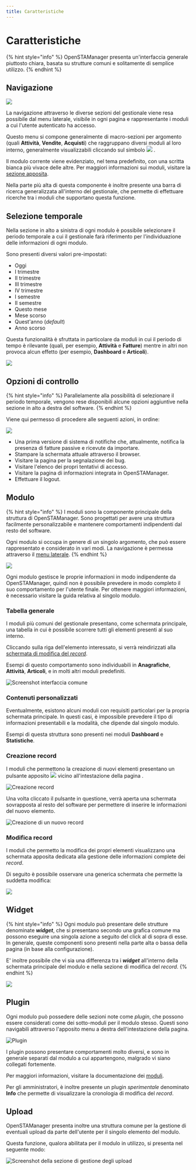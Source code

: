 ```yaml
---
title: Caratteristiche
---
```


# Caratteristiche

{% hint style="info" %}
OpenSTAManager presenta un'interfaccia generale piuttosto chiara, basata su strutture comuni e solitamente di semplice utilizzo.
{% endhint %}

## Navigazione

![](../.gitbook/assets/menu.png)

La navigazione attraverso le diverse sezioni del gestionale viene resa possibile dal menu laterale, visibile in ogni pagina e rappresentante i moduli a cui l'utente autenticato ha accesso.

Questo menu si compone generalmente di macro-sezioni per argomento \(quali **Attività**, **Vendite**, **Acquisti**\) che raggruppano diversi moduli al loro interno, generalmente visualizzabili cliccando sul simbolo ![](../.gitbook/assets/simbolo.PNG) .

Il modulo corrente viene evidenziato, nel tema predefinito, con una scritta bianca più vivace delle altre. Per maggiori informazioni sui moduli, visitare la [sezione apposita](caratteristiche.md#modulo).

Nella parte più alta di questa componente è inoltre presente una barra di ricerca generalizzata all'interno del gestionale, che permette di effettuare ricerche tra i moduli che supportano questa funzione.

## Selezione temporale

Nella sezione in alto a sinistra di ogni modulo è possibile selezionare il periodo temporale a cui il gestionale farà riferimento per l'individuazione delle informazioni di ogni modulo.

Sono presenti diversi valori pre-impostati:

* Oggi
* I trimestre
* II trimestre
* III trimestre
* IV trimestre
* I semestre
* II semestre
* Questo mese
* Mese scorso
* Quest'anno \(_default_\)
* Anno scorso

Questa funzionalità è sfruttata in particolare da moduli in cui il periodo di tempo è rilevante \(quali, per esempio, **Attività** e **Fatture**\) mentre in altri non provoca alcun effetto \(per esempio, **Dashboard** e **Articoli**\).

![](../.gitbook/assets/time.png)

## Opzioni di controllo

{% hint style="info" %}
Parallelamente alla possibilità di selezionare il periodo temporale, vengono rese disponibili alcune opzioni aggiuntive nella sezione in alto a destra del software.
{% endhint %}

Viene qui permesso di procedere alle seguenti azioni, in ordine:

![](../.gitbook/assets/notifica249.png)

* Una prima versione di sistema di notifiche che, attualmente, notifica la presenza di fatture passive e ricevute da importare.
* Stampare la schermata attuale attraverso il browser.
* Visitare la pagina per la segnalazione dei bug.
* Visitare l'elenco dei propri tentativi di accesso.
* Visitare la pagina di informazioni integrata in OpenSTAManager.
* Effettuare il logout.

## Modulo

{% hint style="info" %}
I moduli sono la componente principale della struttura di OpenSTAManager. Sono progettati per avere una struttura facilmente personalizzabile e mantenere comportamenti indipendenti dal resto del software.

Ogni modulo si occupa in genere di un singolo argomento, che può essere rappresentato e considerato in vari modi. La navigazione è permessa attraverso il [menu laterale](caratteristiche.md#navigazione).
{% endhint %}

![](../.gitbook/assets/controller.png)

Ogni modulo gestisce le proprie informazioni in modo indipendente da OpenSTAManager, quindi non è possibile prevedere in modo completo il suo comportamento per l'utente finale. Per ottenere maggiori informazioni, è necessario visitare la guida relativa al singolo modulo.

### Tabella generale

I moduli più comuni del gestionale presentano, come schermata principale, una tabella in cui è possibile scorrere tutti gli elementi presenti al suo interno.

Cliccando sulla riga dell'elemento interessato, si verrà reindirizzati alla [schermata di modifica del _record_](caratteristiche.md#modifica-record).

Esempi di questo comportamento sono individuabili in **Anagrafiche**, **Attività**, **Articoli**, e in molti altri moduli predefiniti.

![Screenshot interfaccia comune](../.gitbook/assets/table.png)

### Contenuti personalizzati

Eventualmente, esistono alcuni moduli con requisiti particolari per la propria schermata principale. In questi casi, è impossibile prevedere il tipo di informazioni presentabili e la modalità, che dipende dal singolo modulo.

Esempi di questa struttura sono presenti nei moduli **Dashboard** e **Statistiche**.

### Creazione record

I moduli che permettono la creazione di nuovi elementi presentano un pulsante apposito ![](../.gitbook/assets/pulsante+.PNG) vicino all'intestazione della pagina .

![Creazione record](../.gitbook/assets/add-button.png)

Una volta cliccato il pulsante in questione, verrà aperta una schermata sovrapposta al resto del software per permettere di inserire le informazioni del nuovo elemento.

![Creazione di un nuovo record ](../.gitbook/assets/modal.gif)

### Modifica record

I moduli che permetto la modifica dei propri elementi visualizzano una schermata apposita dedicata alla gestione delle informazioni complete dei _record_.

Di seguito è possibile osservare una generica schermata che permette la suddetta modifica:

![](../.gitbook/assets/editor.png)

## Widget

{% hint style="info" %}
Ogni modulo può presentare delle strutture denominate _**widget**_, che si presentano secondo una grafica comune ma possono eseguire una singola azione a seguito del click al di sopra di esse. In generale, queste componenti sono presenti nella parte alta o bassa della pagina \(in base alla configurazione\).

E' inoltre possibile che vi sia una differenza tra i _**widget**_ all'interno della schermata principale del modulo e nella sezione di modifica del _record_.
{% endhint %}

![](../.gitbook/assets/widgets.png)

## Plugin

Ogni modulo può possedere delle sezioni note come _plugin_, che possono essere considerati come dei sotto-moduli per il modulo stesso. Questi sono navigabili attraverso l'apposito menu a destra dell'intestazione della pagina.

![Plugin](../.gitbook/assets/plugins.png)

I plugin possono presentare comportamenti molto diversi, e sono in generale separati dal modulo a cui appartengono, malgrado vi siano collegati fortemente.

Per maggiori informazioni, visitare la documentazione dei [moduli](modules/).

Per gli amministratori, è inoltre presente un plugin _sperimentale_ denominato **Info** che permette di visualizzare la cronologia di modifica del _record_.

## Upload

OpenSTAManager presenta inoltre una struttura comune per la gestione di eventuali upload da parte dell'utente per il singolo elemento del modulo.

Questa funzione, qualora abilitata per il modulo in utilizzo, si presenta nel seguente modo:

![Screenshot della sezione di gestione degli upload ](../.gitbook/assets/uploads.png)

